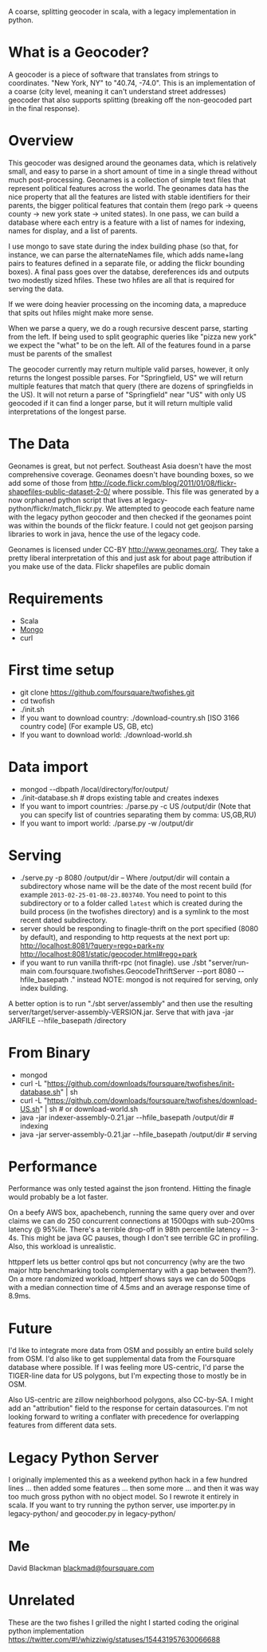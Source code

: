 A coarse, splitting geocoder in scala, with a legacy implementation in python.

What is a Geocoder?
===================

A geocoder is a piece of software that translates from strings to coordinates. "New York, NY" to "40.74,  -74.0". This is an implementation of a coarse (city level, meaning it can't understand street addresses) geocoder that also supports splitting (breaking off the non-geocoded part in the final response).

Overview
========

This geocoder was designed around the geonames data, which is relatively small, and easy to parse in a short amount of time in a single thread without much post-processing. Geonames is a collection of simple text files that represent political features across the world. The geonames data has the nice property that all the features are listed with stable identifiers for their parents, the bigger political features that contain them (rego park -> queens county -> new york state -> united states). In one pass, we can build a database where each entry is a feature with a list of names for indexing, names for display, and a list of parents.

I use mongo to save state during the index building phase (so that, for instance, we can parse the alternateNames file, which adds name+lang pairs to features defined in a separate file, or adding the flickr bounding boxes). A final pass goes over the databse, dereferences ids and outputs two modestly sized hfiles. These two hfiles are all that is required for serving the data.

If we were doing heavier processing on the incoming data, a mapreduce that spits out hfiles might make more sense.

When we parse a query, we do a rough recursive descent parse, starting from the left. If being used to split geographic queries like "pizza new york" we expect the "what" to be on the left. All of the features found in a parse must be parents of the smallest 

The geocoder currently may return multiple valid parses, however, it only returns the longest possible parses. For "Springfield, US" we will return multiple features that match that query (there are dozens of springfields in the US). It will not return a parse of "Springfield" near "US" with only US geocoded if it can find a longer parse, but it will return multiple valid interpretations of the longest parse.

The Data
========

Geonames is great, but not perfect. Southeast Asia doesn't have the most comprehensive coverage. Geonames doesn't have bounding boxes, so we add some of those from http://code.flickr.com/blog/2011/01/08/flickr-shapefiles-public-dataset-2-0/ where possible. This file was generated by a now orphaned python script that lives at legacy-python/flickr/match_flickr.py. We attempted to geocode each feature name with the legacy python geocoder and then checked if the geonames point was within the bounds of the flickr feature. I could not get geojson parsing libraries to work in java, hence the use of the legacy code.

Geonames is licensed under CC-BY http://www.geonames.org/. They take a pretty liberal interpretation of this and just ask for about page attribution if you make use of the data. 
Flickr shapefiles are public domain 

Requirements
============
*   Scala
*   [Mongo](http://www.mongodb.org/display/DOCS/Quickstart)
*   curl

First time setup
================
*   git clone https://github.com/foursquare/twofishes.git
*   cd twofish
*   ./init.sh
*   If you want to download country: ./download-country.sh [ISO 3166 country code] (For example US, GB, etc)
*   If you want to download world: ./download-world.sh

Data import
===========
*   mongod --dbpath /local/directory/for/output/
*   ./init-database.sh # drops existing table and creates indexes
*   If you want to import countries: ./parse.py -c US /output/dir (Note that you can specify list of countries separating them by comma: US,GB,RU)
*   If you want to import world: ./parse.py -w /output/dir 

Serving
=======
*   ./serve.py -p 8080 /output/dir – Where /output/dir will contain a subdirectory whose name will be the date of the most recent build (for example `2013-02-25-01-08-23.803740`. You need to point to this subdirectory or to a folder called `latest` which is created during the build process (in the twofishes directory) and is a symlink to the most recent dated subdirectory.
*   server should be responding to finagle-thrift on the port specified (8080 by default), and responding to http requests at the next port up: <http://localhost:8081/?query=rego+park+ny> <http://localhost:8081/static/geocoder.html#rego+park>
*   if you want to run vanilla thrift-rpc (not finagle). use ./sbt "server/run-main com.foursquare.twofishes.GeocodeThriftServer --port 8080 --hfile_basepath ." instead 
NOTE: mongod is not required for serving, only index building.


A better option is to run "./sbt server/assembly" and then use the resulting server/target/server-assembly-VERSION.jar. Serve that with java -jar JARFILE --hfile_basepath /directory

From Binary
===========
*   mongod
*   curl -L "https://github.com/downloads/foursquare/twofishes/init-database.sh" | sh
*   curl -L "https://github.com/downloads/foursquare/twofishes/download-US.sh" | sh # or download-world.sh
*   java -jar indexer-assembly-0.21.jar --hfile_basepath /output/dir # indexing
*   java -jar server-assembly-0.21.jar --hfile_basepath /output/dir # serving



Performance
===========
Performance was only tested against the json frontend. Hitting the finagle would probably be a lot faster.

On a beefy AWS box, apachebench, running the same query over and over claims we can do 250 concurrent connections at 1500qps with sub-200ms latency @ 95%ile. There's a terrible drop-off in 98th percentile latency -- 3-4s. This might be java GC pauses, though I don't see terrible GC in profiling. Also, this workload is unrealistic.

httpperf lets us better control qps but not concurrency (why are the two major http benchmarking tools complementary with a gap between them?). On a more randomized workload, httperf shows says we can do 500qps with a median connection time of 4.5ms and an average response time of 8.9ms.

Future
======
I'd like to integrate more data from OSM and possibly an entire build solely from OSM. I'd also like to get supplemental data from the Foursquare database where possible. If I was feeling more US-centric, I'd parse the TIGER-line data for US polygons, but I'm expecting those to mostly be in OSM.

Also US-centric are zillow neighborhood polygons, also CC-by-SA. I might add an "attribution" field to the response for certain datasources. I'm not looking forward to writing a conflater with precedence for overlapping features from different data sets.

Legacy Python Server
====================
I originally implemented this as a weekend python hack in a few hundred lines ... then added some features ... then some more ... and then it was way too much gross python with no object model. So I rewrote it entirely in scala. If you want to try running the python server, use importer.py in legacy-python/ and geocoder.py in legacy-python/

Me
==
David Blackman <blackmad@foursquare.com>

Unrelated
=========
These are the two fishes I grilled the night I started coding the original python implementation <https://twitter.com/#!/whizziwig/statuses/154431957630066688>

